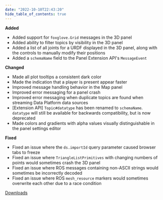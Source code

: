 ```yaml
---
date: "2022-10-10T22:43:20"
hide_table_of_contents: true
---
```

**Added**
- Added support for `foxglove.Grid` messages in the 3D panel
- Added ability to filter topics by visibility in the 3D panel
- Added a list of all joints for a URDF displayed in the 3D panel, along with the controls to manually modify their positions
- Added a `schemaName` field to the Panel Extension API's `MessageEvent`

**Changed**
- Made all plot tooltips a consistent dark color
- Made the indication that a player is present appear faster 
- Improved message handling behavior in the Map panel
- Improved error messaging for a panel crash
- Improved error messaging when duplicate topics are found when streaming Data Platform data sources 
- [Extension API] `Topic#datatype` has been renamed to `schemaName`.
`datatype` will still be available for backwards compatibility, but is
now deprecated
- Made colors and gradients with alpha values visually distinguishable in the panel settings editor 

**Fixed**
- Fixed an issue where the `ds.importId` query parameter caused browser tabs to freeze 
- Fixed an issue where `TriangleListPrimitives` with changing numbers
of points would sometimes crash the 3D panel
- Fixed an issue where ROS messages containing non-ASCII strings would sometimes be incorrectly decoded
- Fixed an issue where ROS `mesh_resource` markers would sometimes overwrite each other due to a race condition

[Downloads](https://github.com/foxglove/studio/releases/tag/v1.28.0)
